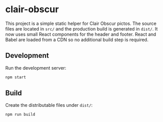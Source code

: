 # clair-obscur

This project is a simple static helper for Clair Obscur pictos. The source files
are located in `src/` and the production build is generated in `dist/`.
It now uses small React components for the header and footer. React and Babel
are loaded from a CDN so no additional build step is required.

## Development

Run the development server:

```bash
npm start
```

## Build

Create the distributable files under `dist/`:

```bash
npm run build
```
